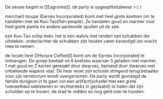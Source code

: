 De sessie begint in [[Eagrorest]]. de party is opgesplitst(alweer >:(  ) 

merchant troupe (Earnes Incorporated) komt met heel grote koetsen om te handelen met de Kuo-Tao(fish-people). Ze handelen goud en marmer voor heel grote parels en andere aardevolle spullen uit de zee.

een Kuo-Tao schip dokt. het is een walvis met randen van schubben die uitsteken. under/achter de schubben zijn houten vaten bevestigd om vracht mee te nemen.

de locale heer [[Horace Colfield]] komt om de Earnes Incorporated te ontvangen.
De groep bestaat uit 6 koetsen waarvan 3 geladen met marmer, 1 met goud en 2 karren gemaakt door dwarves, bemand door dwarves met onbekende wapens vast.
De heer moet zijn schulde dringend terug betaalen voor zijn terretorium wordt overgenomen. De party wordt gevraagd de familie dungeon in te gaan om een artifact(schedel met een grote hoeveelheid edelstenen er rechtstreeks in geplaatst) te halen dat zijn schulden op te lossen, de stad te redden en nog geld over te houden.
